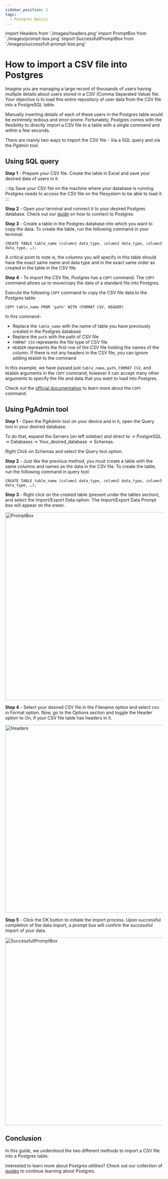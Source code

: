 ```yaml
---
sidebar_position: 2
tags:
  - Postgres Basics
---
```


import Headers from './images/headers.png'
import PromptBox from './images/prompt-box.png'
import SuccessfullPromptBox from './images/successfull-prompt-box.png'

# How to import a CSV file into Postgres

Imagine you are managing a large record of thousands of users having multiple details about users stored in a CSV (Comma Separated Value) file. Your objective is to load this entire repository of user data from the CSV file into a PostgreSQL table.

Manually inserting details of each of these users in the Postgres table would be extremely tedious and error-prone. Fortunately, Postgres comes with the flexibility to directly import a CSV file to a table with a single command and within a few seconds.

There are mainly two ways to import the CSV file - Via a SQL query and via the Pgdmin tool.

## Using SQL query

**Step 1** - Prepare your CSV file. Create the table in Excel and save your desired data of users in it.

:::tip
Save your CSV file on the machine where your database is running. Postgres needs to access the CSV file on the filesystem to be able to load it.
:::

**Step 2** - Open your terminal and connect it to your desired Postgres database. Check out our [guide](https://tembo.io/docs/postgres_guides/how-to-connect-to-postgres/) on how to connect to Postgres.

**Step 3** - Create a table in the Postgres database into which you want to copy the data. To create the table, run the following command in your terminal:

```
CREATE TABLE table_name (column1 data_type, column2 data_type, column3 data_type, …);
```

A critical point to note is, the columns you will specify in this table should have the exact same name and data type and in the exact same order as created in the table in the CSV file.

**Step 4** - To import the CSV file, Postgres has a `COPY` command. The `COPY` command allows us to move/copy the data of a standard file into Postgres.

Execute the following `COPY` command to copy the CSV file data to the Postgres table:

```
COPY table_name FROM 'path' WITH (FORMAT CSV, HEADER)
```

In this command-

- Replace the `table_name` with the name of table you have previously created in the Postgres database
- Replace the `path` with the path of CSV file
- `FORMAT CSV` represents the file type of CSV file
- `HEADER` represents the first row of the CSV file holding the names of the column. If there is not any headers in the CSV file, you can ignore adding `HEADER` to the command

In this example, we have passed just `table_name`, `path`, `FORMAT CSV`, and `HEADER` arguments in the `COPY` command; however it can accept many other arguments to specify the file and data that you want to load into Postgres.

Check out the [official documentation](https://www.postgresql.org/docs/current/sql-copy.html) to learn more about the `COPY` command.

## Using PgAdmin tool

**Step 1** - Open the PgAdmin tool on your device and in it, open the Query tool in your desired database.

To do that, expand the Servers (on left sidebar) and direct to → PostgreSQL → Databases → Your_desired_database → Schemas.

Right Click on Schemas and select the Query tool option.

**Step 2** - Just like the previous method, you must create a table with the same columns and names as the data in the CSV file. To create the table, run the following command in query tool:

```
CREATE TABLE table_name (column1 data_type, column2 data_type, column3 data_type, …);
```

**Step 3** - Right click on the created table (present under the tables section), and select the Import/Export Data option. The Import/Export Data Prompt box will appear on the sreen.

<img src={PromptBox} width="600" alt="PromptBox" />

**Step 4** - Select your desired CSV file in the Filename option and select csv in Format option. Now, go to the Options section and toggle the Header option to On, if your CSV file table has headers in it.

<img src={Headers} width="600" alt="Headers" />

**Step 5** - Click the OK button to initiate the import process. Upon successful completion of the data import, a prompt box will confirm the successful import of your data.

<img src={SuccessfullPromptBox} width="600" alt="SuccessfullPromptBox" />

## Conclusion

In this guide, we understood the two different methods to import a CSV file into a Postgres table.

Interested to learn more about Postgres utilities? Check out our collection of [guides](https://tembo.io/docs/category/postgres-guides) to continue learning about Postgres.
